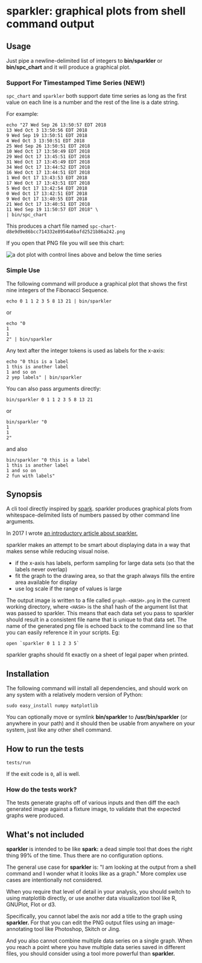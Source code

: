 sparkler: graphical plots from shell command output
========

## Usage

Just pipe a newline-delimited list of integers to **bin/sparkler** or **bin/spc_chart** and it
will produce a graphical plot.

### Support For Timestamped Time Series (NEW!)

`spc_chart` and `sparkler` both support date time series as long as the first value on each 
line is a number and the rest of the line is a date string.

For example:

    echo "27 Wed Sep 26 13:50:57 EDT 2018
    13 Wed Oct 3 13:50:56 EDT 2018
    9 Wed Sep 19 13:50:51 EDT 2018
    4 Wed Oct 3 13:50:51 EDT 2018
    25 Wed Sep 26 13:50:51 EDT 2018
    10 Wed Oct 17 13:50:49 EDT 2018
    29 Wed Oct 17 13:45:51 EDT 2018
    31 Wed Oct 17 13:45:49 EDT 2018
    34 Wed Oct 17 13:44:52 EDT 2018
    16 Wed Oct 17 13:44:51 EDT 2018
    1 Wed Oct 17 13:43:53 EDT 2018
    17 Wed Oct 17 13:43:51 EDT 2018
    5 Wed Oct 17 13:42:54 EDT 2018
    0 Wed Oct 17 13:42:51 EDT 2018
    9 Wed Oct 17 13:40:55 EDT 2018
    21 Wed Oct 17 13:40:51 EDT 2018
    11 Wed Sep 19 11:50:57 EDT 2018" \
    | bin/spc_chart

This produces a chart file named `spc-chart-d8e9d9e86bcc714332e8954a6bafd2521b86a242.png`

If you open that PNG file you will see this chart:

<img src="https://i.imgur.com/93BABiNm.png" 
   alt="a dot plot with control lines above and below the time series">

### Simple Use

The following command will produce a graphical plot that shows the
first nine integers of the Fibonacci Sequence.

    echo 0 1 1 2 3 5 8 13 21 | bin/sparkler

or

    echo "0
    1
    1
    2" | bin/sparkler

Any text after the integer tokens is used as labels for the x-axis:

    echo "0 this is a label
    1 this is another label
    1 and so on
    2 yep labels" | bin/sparkler

You can also pass arguments directly:

    bin/sparkler 0 1 1 2 3 5 8 13 21

or

    bin/sparkler "0
    1
    1
    2"

and also

    bin/sparkler "0 this is a label
    1 this is another label
    1 and so on
    2 fun with labels"

## Synopsis

A cli tool directly inspired by [spark][spark]. sparkler produces
graphical plots from whitespace-delimited lists of numbers passed by
other command line arguments.

In 2017 I wrote [an introductory article about sparkler.](http://infiniteundo.com/post/158800222608/sparkler-graphs-in-terminal "it has some nice screenshots")

sparkler makes an attempt to be smart about displaying data in a way
that makes sense while reducing visual noise.

 * if the x-axis has labels, perform sampling for large data sets (so
   that the labels never overlap)
 * fit the graph to the drawing area, so that the graph always fills
   the entire area available for display
 * use log scale if the range of values is large

The output image is written to a file called `graph-<HASH>.png` in the
current working directory, where `<HASH>` is the sha1 hash of the
argument list that was passed to sparkler. This means that each data
set you pass to sparkler should result in a consistent file name that
is unique to that data set. The name of the generated png file is
echoed back to the command line so that you can easily reference it in
your scripts. Eg:

    open `sparkler 0 1 1 2 3 5`

sparkler graphs should fit exactly on a sheet of legal paper when
printed.

## Installation

The following command will install all dependencies, and should work
on any system with a relatively modern version of Python:

    sudo easy_install numpy matplotlib

You can optionally move or symlink **bin/sparkler** to
**/usr/bin/sparkler** (or anywhere in your path) and it should then be
usable from anywhere on your system, just like any other shell
command.

## How to run the tests

    tests/run

If the exit code is `0`, all is well.

### How do the tests work?

The tests generate graphs off of various inputs and then diff the each
generated image against a fixture image, to validate that the expected
graphs were produced.

## What's not included

**sparkler** is intended to be like **spark:** a dead simple tool that
does the right thing 99% of the time. Thus there are no configuration
options.

The general use case for **sparkler** is: "I am looking at the output
from a shell command and I wonder what it looks like as a graph." More
complex use cases are intentionally not considered.

When you require that level of detail in your analysis, you should
switch to using matplotlib directly, or use another data visualization
tool like R, GNUPlot, Flot or d3.

Specifically, you cannot label the axis nor add a title to the graph
using **sparkler.** For that you can edit the PNG output files using
an image-annotating tool like Photoshop, Skitch or Jing.

And you also cannot combine multiple data series on a single
graph. When you reach a point where you have multiple data series
saved in different files, you should consider using a tool more
powerful than **sparkler.**

[spark]: https://github.com/holman/spark 'spark is an awesome command-line tool for drawing sparklines in your shell'
